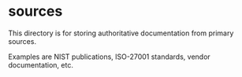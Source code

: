 # sources 

This directory is for storing authoritative documentation from primary sources. 

Examples are NIST publications, ISO-27001 standards, vendor documentation, etc. 
